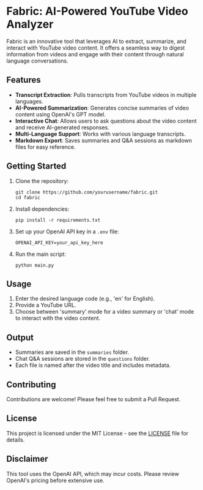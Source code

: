 # Fabric: AI-Powered YouTube Video Analyzer

Fabric is an innovative tool that leverages AI to extract, summarize, and interact with YouTube video content. It offers a seamless way to digest information from videos and engage with their content through natural language conversations.

## Features

- **Transcript Extraction**: Pulls transcripts from YouTube videos in multiple languages.
- **AI-Powered Summarization**: Generates concise summaries of video content using OpenAI's GPT model.
- **Interactive Chat**: Allows users to ask questions about the video content and receive AI-generated responses.
- **Multi-Language Support**: Works with various language transcripts.
- **Markdown Export**: Saves summaries and Q&A sessions as markdown files for easy reference.

## Getting Started

1. Clone the repository:
   ```
   git clone https://github.com/yourusername/fabric.git
   cd fabric
   ```

2. Install dependencies:
   ```
   pip install -r requirements.txt
   ```

3. Set up your OpenAI API key in a `.env` file:
   ```
   OPENAI_API_KEY=your_api_key_here
   ```

4. Run the main script:
   ```
   python main.py
   ```

## Usage

1. Enter the desired language code (e.g., 'en' for English).
2. Provide a YouTube URL.
3. Choose between 'summary' mode for a video summary or 'chat' mode to interact with the video content.

## Output

- Summaries are saved in the `summaries` folder.
- Chat Q&A sessions are stored in the `questions` folder.
- Each file is named after the video title and includes metadata.

## Contributing

Contributions are welcome! Please feel free to submit a Pull Request.

## License

This project is licensed under the MIT License - see the [LICENSE](LICENSE) file for details.

## Disclaimer

This tool uses the OpenAI API, which may incur costs. Please review OpenAI's pricing before extensive use.
